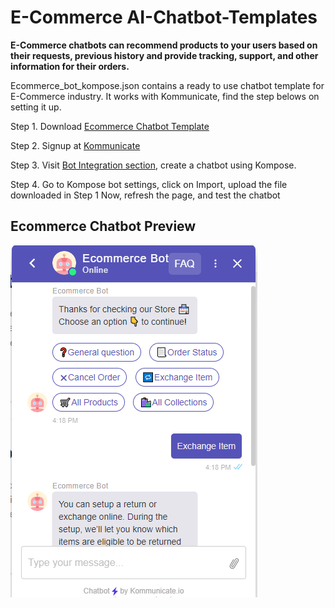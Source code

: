 # E-Commerce AI-Chatbot-Templates

**E-Commerce chatbots can recommend products to your users based on their requests, previous history and provide tracking, support, and other information for their orders.**

Ecommerce_bot_kompose.json contains a ready to use chatbot template for E-Commerce industry. It works with Kommunicate, find the step belows on setting it up.

Step 1. Download [Ecommerce Chatbot Template](https://github.com/Kommunicate-io/AI-Chatbot-Templates/blob/main/Ecommerce-Chatbot/Ecommerce_bot_kompose.json)

Step 2. Signup at [Kommunicate](https://www.kommunicate.io/product/kompose-bot-builder?utm_source=github&utm_campaign=chatbot_templates)

Step 3. Visit [Bot Integration section](https://dashboard.kommunicate.io/bots/bot-integrations), create a chatbot using Kompose.

Step 4. Go to Kompose bot settings, click on Import, upload the file downloaded in Step 1
Now, refresh the page, and test the chatbot




## Ecommerce Chatbot Preview


![alt text](https://github.com/Kommunicate-io/AI-Chatbot-Templates/blob/main/Ecommerce-Chatbot/Ecommerce%20bot.png)
